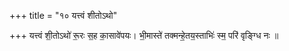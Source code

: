 +++
title = "१० यत्त्वं शीतोऽथो"

+++
यत्त्वं शी॒तोऽथो॑ रू॒रः स॒ह का॒सावे॑पयः। भी॒मास्ते॑ तक्मन्हे॒तय॒स्ताभिः॑ स्म॒ परि॑ वृङ्ग्धि नः ॥